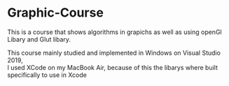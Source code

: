 # Graphic-Course

This is a course that shows algorithms in grapichs as well as using openGl Libary and Glut libary.

This course mainly studied and implemented in Windows on Visual Studio 2019,		
I used XCode on my MacBook Air, because of this the libarys where built specifically to use in Xcode 
